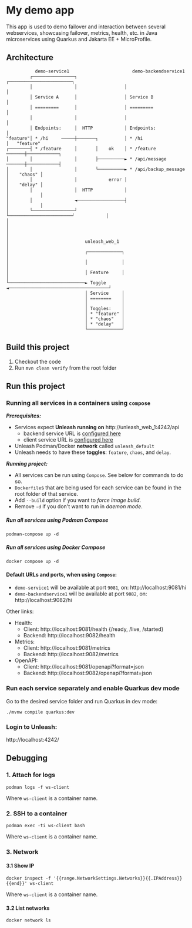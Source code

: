 # My demo app
This app is used to demo failover and interaction between several webservices, showcasing failover, metrics, health, etc. in Java microservices using Quarkus and Jakarta EE + MicroProfile.

## Architecture

```
           demo-service1                        demo-backendservice1
         ┌────────────────┐                  ┌────────────────────────┐
         │                │                  │                        │
         │ Service A      │                  │ Service B              │
         │ =========      │                  │ =========              │
         │                │                  │                        │
         │ Endpoints:     │  HTTP            │ Endpoints:             │
"feature"│ * /hi     ─────┼───────┐          │ * /hi                  │   "feature"
┌────────┤ * /feature     │       │    ok    │ * /feature      ───────┼────────────┐
│        │                │       ├──────────► * /api/message  ───────┼────────────┤
│        │                │       └──────────► * /api/backup_message  │    "chaos" │
│        │                │            error │                        │    "delay" │
│        │                │  HTTP            │                        │            │
│        │                ◄──────────────────┤                        │            │
│        └────────────────┘                  └────────────────────────┘            │
│                                                                                  │
│                                                                                  │
│                             unleash_web_1                                        │
│                             ┌─────────────┐                                      │
│                             │             │                                      │
│                             │ Feature     │                                      │
└─────────────────────────────► Toggle      ◄──────────────────────────────────────┘
                              │ Service     │
                              │ ========    │
                              │             │
                              │ Toggles:    │
                              │ * "feature" │
                              │ * "chaos"   │
                              │ * "delay"   │
                              └─────────────┘
```

## Build this project
1. Checkout the code
2. Run `mvn clean verify` from the root folder

## Run this project

### Running all services in a containers using `compose`
_**Prerequisites:**_
* Services expect **Unleash running on** http://unleash_web_1:4242/api
  * backend service URL is [configured here](./demo-backendservice1/src/main/java/DemoApp.java)
  * client service URL is [configured here](./demo-service1/src/main/java/DemoApp.java) 
* Unleash Podman/Docker **network** called `unleash_default`
* Unleash needs to have these **toggles**: `feature`, `chaos`, and `delay`.

_**Running project:**_
* All services can be run using `Compose`. See below for commands to do so.
* `Dockerfile`s that are being used for each service can be found in the root folder of that service.
* Add `--build` option if you want to _force image build_.
* Remove `-d` if you don't want to run in _daemon mode_.

##### Run all services using Podman Compose
```shell script
podman-compose up -d 
```

##### Run all services using Docker Compose
```shell script
docker compose up -d 
```

#### Default URLs and ports, when using `Compose`:
* `demo-service1` will be available at port `9081`, on: http://localhost:9081/hi
* `demo-backendservice1` will be available at port `9082`, on: http://localhost:9082/hi

Other links:
* Health:
  * Client: http://localhost:9081/health {/ready, /live, /started}
  * Backend: http://localhost:9082/health
* Metrics:
  * Client: http://localhost:9081/metrics
  * Backend: http://localhost:9082/metrics
* OpenAPI:
  * Client: http://localhost:9081/openapi?format=json
  * Backend: http://localhost:9082/openapi?format=json


### Run each service separately and enable Quarkus dev mode
Go to the desired service folder and run Quarkus in dev mode:
```shell script
./mvnw compile quarkus:dev
```

### Login to Unleash:
http://localhost:4242/


## Debugging
### 1. Attach for logs
```shell script
podman logs -f ws-client
```
Where `ws-client` is a container name.


### 2. SSH to a container
```shell script
podman exec -ti ws-client bash
```
Where `ws-client` is a container name.


### 3. Network
#### 3.1 Show IP 
```shell script
docker inspect -f '{{range.NetworkSettings.Networks}}{{.IPAddress}}{{end}}' ws-client
```
Where `ws-client` is a container name. 

#### 3.2 List networks
```shell script
docker network ls
```